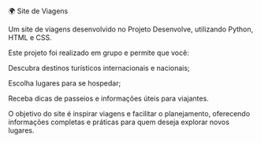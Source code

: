🌍 Site de Viagens

Um site de viagens desenvolvido no Projeto Desenvolve, utilizando Python, HTML e CSS.

Este projeto foi realizado em grupo e permite que você:

Descubra destinos turísticos internacionais e nacionais;

Escolha lugares para se hospedar;

Receba dicas de passeios e informações úteis para viajantes.

O objetivo do site é inspirar viagens e facilitar o planejamento, oferecendo informações completas e práticas para quem deseja explorar novos lugares.
